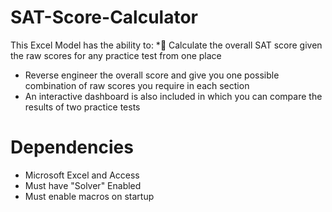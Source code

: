 # SAT-Score-Calculator

This Excel Model has the ability to:
* Calculate the overall SAT score given the raw scores for any practice test from one place
*   Reverse engineer the overall score and give you one possible combination of raw scores you
    require in each section
*   An interactive dashboard is also included in which you can compare the results of two
    practice tests

# Dependencies

*   Microsoft Excel and Access
*   Must have "Solver" Enabled
*   Must enable macros on startup
